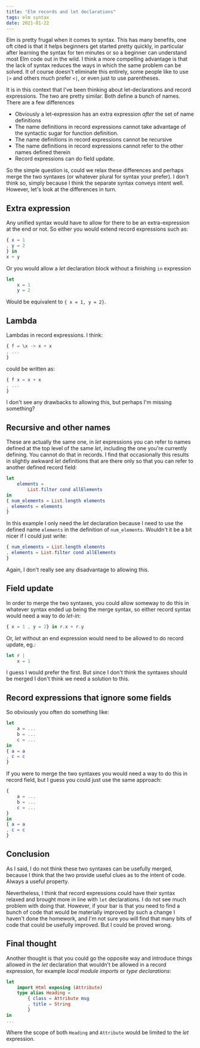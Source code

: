 ```yaml
---
title: "Elm records and let declarations"
tags: elm syntax 
date: 2021-01-22
---
```


Elm is pretty frugal when it comes to syntax. This has many benefits, one oft cited is that it helps beginners get started pretty quickly, in particular after learning the syntax for ten minutes or so a beginner can understand most Elm code out in the wild. I think a more compelling advantage is that the lack of syntax reduces the ways in which the same problem can be solved. It of course doesn't eliminate this entirely, some people like to use `|>` and others much prefer `<|`, or even just to use parentheses.

It is in this context that I've been thinking about let-declarations and record expressions. The two are pretty similar. Both define a bunch of names. There are a few differences

* Obviously a let-expression has an extra expression *after* the set of name definitions
* The name definitions in record expressions cannot take advantage of the syntactic sugar for function definition.
* The name definitions in record expressions cannot be recursive
* The name definitions in record expressions cannot refer to the other names defined therein
* Record expressions can do field update.

So the simple question is, could we relax these differences and perhaps merge the two syntaxes (or whatever plural for syntax your prefer). I don't think so, simply because I think the separate syntax conveys intent well.  However, let's look at the differences in turn.


## Extra expression

Any unified syntax would have to allow for there to be an extra-expression at the end or not. So either you would extend record expressions such as:



```elm
{ x = 1
, y = 2
} in
x + y
```

Or you would allow a *let* declaration block without a finishing `in` expression


```elm
let
    x = 1
    y = 2
```

Would be equivalent to `{ x = 1, y = 2}`.

## Lambda 
Lambdas in record expressions. I think:

```elm
{ f = \x -> x + x
, ...
}
```
could be written as:

```elm
{ f x = x + x
, ...
}
```

I don't see any drawbacks to allowing this, but perhaps I'm missing something?

## Recursive and other names

These are actually the same one, in *let* expressions you can refer to names defined at the top level of the same *let*, including the one you're currently defining. You cannot do that in records. I find that occasionally this results in slightly awkward *let* definitions that are there only so that you can refer to another defined record field:

```elm
let
    elements =
        List.filter cond allElements
in
{ num_elements = List.length elements
, elements = elements
}
```

In this example I only need the *let* declaration because I need to use the defined name `elements` in the definition of `num_elements`. Wouldn't it be a bit nicer if I could just write:


```elm
{ num_elements = List.length elements
, elements = List.filter cond allElements
}
```

Again, I don't really see any disadvantage to allowing this. 

## Field update

In order to merge the two syntaxes, you could allow someway to do this in whatever syntax ended up being the merge syntax, so either record syntax would need a way to do *let-in*:

```elm
{ x = 1 , y = 2} in r.x + r.y
```

Or, *let* without an end expression would need to be allowed to do record update, eg.:

```elm
let r |
    x = 1
```

I guess I would prefer the first. But since I don't think the syntaxes should be merged I don't think we need a solution to this.

## Record expressions that ignore some fields

So obviously you often do something like:


```elm
let
    a = ...
    b = ...
    c = ...
in
{ a = a
, c = c
}
```

If you were to merge the two syntaxes you would need a way to do this in record field, but I guess you could just use the same approach:

```elm
{
    a = ...
    b = ...
    c = ...
}
in
{ a = a
, c = c
}
```

## Conclusion

As I said, I do not think these two syntaxes can be usefully merged, because I think that the two provide useful clues as to the intent of code. Always a useful property.

Nevertheless, I think that record expressions could have their syntax relaxed and brought more in line with `let` declarations. I do not see much problem with doing that. However, if your bar is that you need to find a bunch of code that would be materially improved by such a change I haven't done the homework, and I'm not sure you will find that many bits of code that could be usefully improved. But I could be proved wrong.

## Final thought

Another thought is that you could go the opposite way and introduce things allowed in the *let* declaration that wouldn't be allowed in a record expression, for example *local module imports* or *type declarations*:


```elm
let
    import Html exposing (Attribute)
    type alias Heading =
        { class = Attribute msg
        , title = String
        }
in
...
```
Where the scope of both `Heading` and `Attribute` would be limited to the *let* expression.

